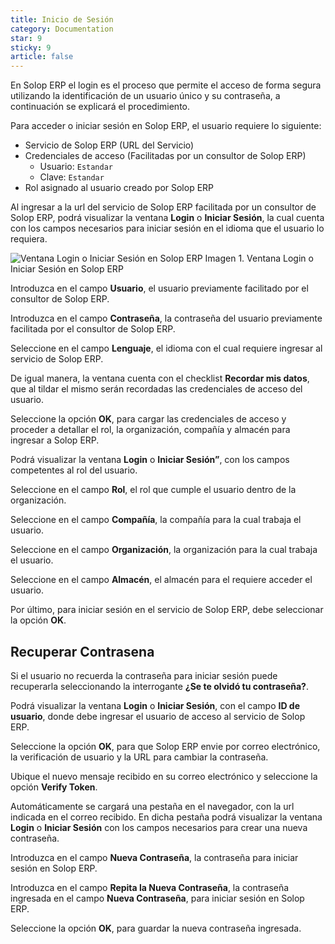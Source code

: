 ```yaml
---
title: Inicio de Sesión
category: Documentation
star: 9
sticky: 9
article: false
---
```


En Solop ERP el login es el proceso que permite el acceso de forma segura utilizando la identificación de un usuario único y su contraseña, a continuación se explicará el procedimiento.

Para acceder o iniciar sesión en Solop ERP, el usuario requiere lo siguiente:

- Servicio de Solop ERP (URL del Servicio)
- Credenciales de acceso (Facilitadas por un consultor de Solop ERP)
  - Usuario: `Estandar`
  - Clave: `Estandar`
- Rol asignado al usuario creado por Solop ERP

Al ingresar a la url del servicio de Solop ERP facilitada por un consultor de Solop ERP, podrá visualizar la ventana **Login** o **Iniciar Sesión**, la cual cuenta con los campos necesarios para iniciar sesión en el idioma que el usuario lo requiera.

![Ventana Login o Iniciar Sesión en Solop ERP](/assets/img/docs/basic-rules/bar-login-login1.png)
Imagen 1. Ventana Login o Iniciar Sesión en Solop ERP

Introduzca en el campo **Usuario**, el usuario previamente facilitado por el consultor de Solop ERP.

Introduzca en el campo **Contraseña**, la contraseña del usuario previamente facilitada por el consultor de Solop ERP.

Seleccione en el campo **Lenguaje**, el idioma con el cual requiere ingresar al servicio de Solop ERP.

De igual manera, la ventana cuenta con el checklist **Recordar mis datos**, que al tildar el mismo serán recordadas las credenciales de acceso del usuario.

Seleccione la opción **OK**, para cargar las credenciales de acceso y proceder a detallar el rol, la organización, compañía y almacén para ingresar a Solop ERP.

Podrá visualizar la ventana **Login** o **Iniciar Sesión”**, con los campos competentes al rol del usuario.

Seleccione en el campo **Rol**, el rol que cumple el usuario dentro de la organización.

Seleccione en el campo **Compañía**, la compañía para la cual trabaja el usuario.

Seleccione en el campo **Organización**, la organización para la cual trabaja el usuario.

Seleccione en el campo **Almacén**, el almacén para el requiere acceder el usuario.

Por último, para iniciar sesión en el servicio de Solop ERP, debe seleccionar la opción **OK**.

## Recuperar Contrasena

Si el usuario no recuerda la contraseña para iniciar sesión puede recuperarla seleccionando la interrogante **¿Se te olvidó tu contraseña?**.

Podrá visualizar la ventana **Login** o **Iniciar Sesión**, con el campo **ID de usuario**, donde debe ingresar el usuario de acceso al servicio de Solop ERP.

Seleccione la opción **OK**, para que Solop ERP envie por correo electrónico, la verificación de usuario y la URL para cambiar la contraseña.

Ubique el nuevo mensaje recibido en su correo electrónico y seleccione la opción **Verify Token**.

Automáticamente se cargará una pestaña en el navegador, con la url indicada en el correo recibido. En dicha pestaña podrá visualizar la ventana **Login** o **Iniciar Sesión** con los campos necesarios para crear una nueva contraseña.

Introduzca en el campo **Nueva Contraseña**, la contraseña para iniciar sesión en Solop ERP.

Introduzca en el campo **Repita la Nueva Contraseña**, la contraseña ingresada en el campo **Nueva Contraseña**, para iniciar sesión en Solop ERP.

Seleccione la opción **OK**, para guardar la nueva contraseña ingresada.